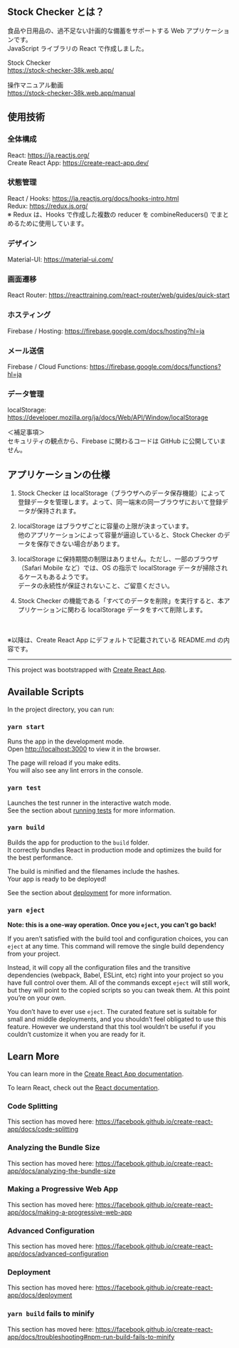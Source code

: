 ## Stock Checker とは？

食品や日用品の、過不足ない計画的な備蓄をサポートする Web アプリケーションです。<br />
JavaScript ライブラリの React で作成しました。

Stock Checker<br />
https://stock-checker-38k.web.app/

操作マニュアル動画<br />
https://stock-checker-38k.web.app/manual

## 使用技術

### 全体構成

React: https://ja.reactjs.org/<br />
Create React App: https://create-react-app.dev/

### 状態管理

React / Hooks: https://ja.reactjs.org/docs/hooks-intro.html<br />
Redux: https://redux.js.org/<br />
※ Redux は、Hooks で作成した複数の reducer を combineReducers() でまとめるために使用しています。

### デザイン

Material-UI: https://material-ui.com/

### 画面遷移

React Router: https://reacttraining.com/react-router/web/guides/quick-start

### ホスティング

Firebase / Hosting: https://firebase.google.com/docs/hosting?hl=ja

### メール送信

Firebase / Cloud Functions: https://firebase.google.com/docs/functions?hl=ja

### データ管理

localStorage: https://developer.mozilla.org/ja/docs/Web/API/Window/localStorage

＜補足事項＞<br />
セキュリティの観点から、Firebase に関わるコードは GitHub に公開していません。

## アプリケーションの仕様

1. Stock Checker は localStorage（ブラウザへのデータ保存機能）によって登録データを管理します。よって、同一端末の同一ブラウザにおいて登録データが保持されます。

1. localStorage はブラウザごとに容量の上限が決まっています。<br />
他のアプリケーションによって容量が逼迫していると、Stock Checker のデータを保存できない場合があります。

1. localStorage に保持期間の制限はありません。ただし、一部のブラウザ（Safari Mobile など）では、OS の指示で localStorage データが掃除されるケースもあるようです。<br />
データの永続性が保証されないこと、ご留意ください。

1. Stock Checker の機能である「すべてのデータを削除」を実行すると、本アプリケーションに関わる localStorage データをすべて削除します。

<br />
<br />
※以降は、Create React App にデフォルトで記載されている README.md の内容です。

***

This project was bootstrapped with [Create React App](https://github.com/facebook/create-react-app).

## Available Scripts

In the project directory, you can run:

### `yarn start`

Runs the app in the development mode.<br />
Open [http://localhost:3000](http://localhost:3000) to view it in the browser.

The page will reload if you make edits.<br />
You will also see any lint errors in the console.

### `yarn test`

Launches the test runner in the interactive watch mode.<br />
See the section about [running tests](https://facebook.github.io/create-react-app/docs/running-tests) for more information.

### `yarn build`

Builds the app for production to the `build` folder.<br />
It correctly bundles React in production mode and optimizes the build for the best performance.

The build is minified and the filenames include the hashes.<br />
Your app is ready to be deployed!

See the section about [deployment](https://facebook.github.io/create-react-app/docs/deployment) for more information.

### `yarn eject`

**Note: this is a one-way operation. Once you `eject`, you can’t go back!**

If you aren’t satisfied with the build tool and configuration choices, you can `eject` at any time. This command will remove the single build dependency from your project.

Instead, it will copy all the configuration files and the transitive dependencies (webpack, Babel, ESLint, etc) right into your project so you have full control over them. All of the commands except `eject` will still work, but they will point to the copied scripts so you can tweak them. At this point you’re on your own.

You don’t have to ever use `eject`. The curated feature set is suitable for small and middle deployments, and you shouldn’t feel obligated to use this feature. However we understand that this tool wouldn’t be useful if you couldn’t customize it when you are ready for it.

## Learn More

You can learn more in the [Create React App documentation](https://facebook.github.io/create-react-app/docs/getting-started).

To learn React, check out the [React documentation](https://reactjs.org/).

### Code Splitting

This section has moved here: https://facebook.github.io/create-react-app/docs/code-splitting

### Analyzing the Bundle Size

This section has moved here: https://facebook.github.io/create-react-app/docs/analyzing-the-bundle-size

### Making a Progressive Web App

This section has moved here: https://facebook.github.io/create-react-app/docs/making-a-progressive-web-app

### Advanced Configuration

This section has moved here: https://facebook.github.io/create-react-app/docs/advanced-configuration

### Deployment

This section has moved here: https://facebook.github.io/create-react-app/docs/deployment

### `yarn build` fails to minify

This section has moved here: https://facebook.github.io/create-react-app/docs/troubleshooting#npm-run-build-fails-to-minify
